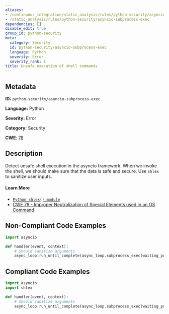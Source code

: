```yaml
---
aliases:
- /continuous_integration/static_analysis/rules/python-security/asyncio-subprocess-exec
- /static_analysis/rules/python-security/asyncio-subprocess-exec
dependencies: []
disable_edit: true
group_id: python-security
meta:
  category: Security
  id: python-security/asyncio-subprocess-exec
  language: Python
  severity: Error
  severity_rank: 1
title: Unsafe execution of shell commands
---
```

<!--  SOURCED FROM https://github.com/DataDog/datadog-static-analyzer-rule-docs -->


## Metadata
**ID:** `python-security/asyncio-subprocess-exec`

**Language:** Python

**Severity:** Error

**Category:** Security

**CWE**: [78](https://cwe.mitre.org/data/definitions/78.html)

## Description
Detect unsafe shell execution in the asyncio framework. When we invoke the shell, we should make sure that the data is safe and secure. Use `shlex` to sanitize user inputs.

#### Learn More

 - [`Python shlex() module`](https://docs.python.org/3/library/shlex.html)
 - [CWE 78 - Improper Neutralization of Special Elements used in an OS Command](https://cwe.mitre.org/data/definitions/78.html)

## Non-Compliant Code Examples
```python
import asyncio

def handler(event, context):
    # Should sanitize arguments
    async_loop.run_until_complete(async_loop.subprocess_exec(waiting_protocol, ["/bin/sh", "mycommand"]))
```

## Compliant Code Examples
```python
import asyncio
import shlex

def handler(event, context):
    # Should sanitize arguments
    async_loop.run_until_complete(async_loop.subprocess_exec(waiting_protocol, shlex.split(shlex.quote("/bin/sh mycommand"))))
```
